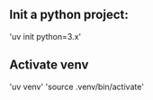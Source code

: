 ## Init a python project:
'uv init python=3.x'

## Activate venv
'uv venv'
'source .venv/bin/activate'

